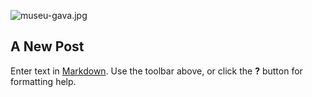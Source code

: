 ![museu-gava.jpg]({{site.baseurl}}/assets/img/museu-gava.jpg)
## A New Post

Enter text in [Markdown](http://daringfireball.net/projects/markdown/). Use the toolbar above, or click the **?** button for formatting help.
